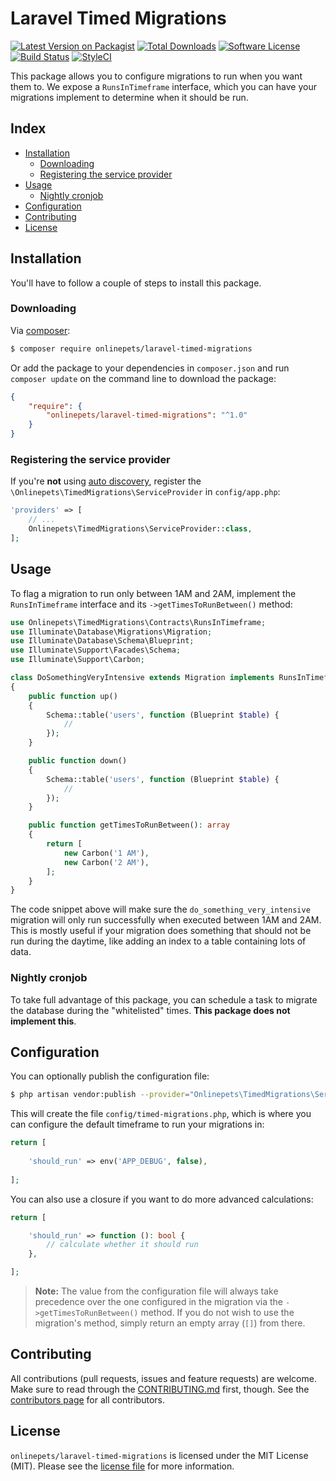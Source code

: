 # Laravel Timed Migrations

[![Latest Version on Packagist][ico-version]][link-packagist]
[![Total Downloads][ico-downloads]][link-downloads]
[![Software License][ico-license]](LICENSE.md)
[![Build Status][ico-circleci]][link-circleci]
[![StyleCI][ico-styleci]][link-styleci]

This package allows you to configure migrations to run when you want them to. We
expose a `RunsInTimeframe` interface, which you can have your migrations
implement to determine when it should be run.

## Index
- [Installation](#installation)
  - [Downloading](#downloading)
  - [Registering the service provider](#registering-the-service-provider)
- [Usage](#usage)
  - [Nightly cronjob](#nightly-cronjob)
- [Configuration](#configuration)
- [Contributing](#contributing)
- [License](#license)

## Installation
You'll have to follow a couple of steps to install this package.

### Downloading
Via [composer](http://getcomposer.org):

```bash
$ composer require onlinepets/laravel-timed-migrations
```

Or add the package to your dependencies in `composer.json` and run
`composer update` on the command line to download the package:

```json
{
    "require": {
        "onlinepets/laravel-timed-migrations": "^1.0"
    }
}
```


### Registering the service provider
If you're **not** using [auto discovery](https://medium.com/@taylorotwell/package-auto-discovery-in-laravel-5-5-ea9e3ab20518),
register the `\Onlinepets\TimedMigrations\ServiceProvider` in `config/app.php`:

```php
'providers' => [
    // ...
    Onlinepets\TimedMigrations\ServiceProvider::class,
];
```

## Usage
To flag a migration to run only between 1AM and 2AM, implement the `RunsInTimeframe`
interface and its `->getTimesToRunBetween()` method:

```php
use Onlinepets\TimedMigrations\Contracts\RunsInTimeframe;
use Illuminate\Database\Migrations\Migration;
use Illuminate\Database\Schema\Blueprint;
use Illuminate\Support\Facades\Schema;
use Illuminate\Support\Carbon;

class DoSomethingVeryIntensive extends Migration implements RunsInTimeframe
{
    public function up()
    {
        Schema::table('users', function (Blueprint $table) {
            //
        });
    }

    public function down()
    {
        Schema::table('users', function (Blueprint $table) {
            //
        });
    }

    public function getTimesToRunBetween(): array
    {
        return [
            new Carbon('1 AM'),
            new Carbon('2 AM'),
        ];
    }
}
```

The code snippet above will make sure the `do_something_very_intensive` migration
will only run successfully when executed between 1AM and 2AM. This is mostly useful
if your migration does something that should not be run during the daytime, like
adding an index to a table containing lots of data.

### Nightly cronjob
To take full advantage of this package, you can schedule a task to migrate the
database during the "whitelisted" times. **This package does not implement this**.

## Configuration
You can optionally publish the configuration file:

```bash
$ php artisan vendor:publish --provider="Onlinepets\TimedMigrations\ServiceProvider"
```

This will create the file `config/timed-migrations.php`, which is where you can configure
the default timeframe to run your migrations in:

```php
return [
    
    'should_run' => env('APP_DEBUG', false),
    
];
``` 

You can also use a closure if you want to do more advanced calculations:

```php
return [

    'should_run' => function (): bool {
        // calculate whether it should run
    },

];
```

> **Note:** The value from the configuration file will always take precedence over the one
> configured in the migration via the `->getTimesToRunBetween()` method. If you do not wish
> to use the migration's method, simply return an empty array (`[]`) from there.

## Contributing
All contributions (pull requests, issues and feature requests) are
welcome. Make sure to read through the [CONTRIBUTING.md](CONTRIBUTING.md) first,
though. See the [contributors page](../../graphs/contributors) for all contributors.

## License
`onlinepets/laravel-timed-migrations` is licensed under the MIT License (MIT). Please
see the [license file](LICENSE.md) for more information.

[ico-version]: https://img.shields.io/packagist/v/onlinepets/laravel-timed-migrations.svg?style=flat-square
[ico-license]: https://img.shields.io/badge/license-MIT-green.svg?style=flat-square
[ico-downloads]: https://img.shields.io/packagist/dt/onlinepets/laravel-timed-migrations.svg?style=flat-square
[ico-circleci]: https://img.shields.io/circleci/project/github/onlinepets/laravel-timed-migrations.svg?style=flat-square
[ico-styleci]: https://styleci.io/repos/:styleci/shield

[link-packagist]: https://packagist.org/packages/onlinepets/laravel-timed-migrations
[link-downloads]: https://packagist.org/packages/onlinepets/laravel-timed-migrations
[link-circleci]: https://circleci.com/gh/onlinepets/laravel-timed-migrations
[link-styleci]: https://styleci.io/repos/:styleci
